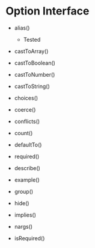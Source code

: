 # Option Interface

- alias()
  - Tested
  
- castToArray()
- castToBoolean()
- castToNumber()
- castToString()
- choices()
- coerce()
- conflicts()
- count()
- defaultTo()
- required()
- describe()
- example()
- group()
- hide() 
- implies()
- nargs()


- isRequired()
